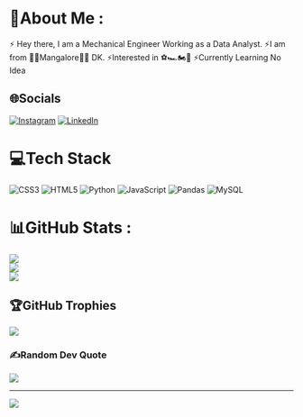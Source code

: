 # 💫About Me :
⚡ Hey there, I am a Mechanical Engineer Working as a Data Analyst.
⚡I am from 🌊🌴Mangalore🌴🌊 DK.
⚡Interested in ⚽🏎️🏍️🍛
⚡Currently Learning No Idea

## 🌐Socials
[![Instagram](https://img.shields.io/badge/Instagram-%23E4405F.svg?logo=Instagram&logoColor=white)](https://instagram.com/chirag.bangera) [![LinkedIn](https://img.shields.io/badge/LinkedIn-%230077B5.svg?logo=linkedin&logoColor=white)](https://linkedin.com/in/chirag-bangera-829723205) 

# 💻Tech Stack
![CSS3](https://img.shields.io/badge/css3-%231572B6.svg?style=for-the-badge&logo=css3&logoColor=white) ![HTML5](https://img.shields.io/badge/html5-%23E34F26.svg?style=for-the-badge&logo=html5&logoColor=white) ![Python](https://img.shields.io/badge/python-3670A0?style=for-the-badge&logo=python&logoColor=ffdd54) ![JavaScript](https://img.shields.io/badge/javascript-%23323330.svg?style=for-the-badge&logo=javascript&logoColor=%23F7DF1E) ![Pandas](https://img.shields.io/badge/pandas-%23150458.svg?style=for-the-badge&logo=pandas&logoColor=white) ![MySQL](https://img.shields.io/badge/mysql-%2300f.svg?style=for-the-badge&logo=mysql&logoColor=white)
# 📊GitHub Stats :
![](https://github-readme-stats.vercel.app/api?username=ChiragBangera&theme=vue-dark&hide_border=false&include_all_commits=false&count_private=false)<br/>
![](https://github-readme-streak-stats.herokuapp.com/?user=ChiragBangera&theme=vue-dark&hide_border=false)<br/>
![](https://github-readme-stats.vercel.app/api/top-langs/?username=ChiragBangera&theme=vue-dark&hide_border=false&include_all_commits=false&count_private=false&layout=compact)

## 🏆GitHub Trophies
![](https://github-profile-trophy.vercel.app/?username=ChiragBangera&theme=gruvbox&no-frame=false&no-bg=false&margin-w=4)

### ✍️Random Dev Quote
![](https://quotes-github-readme.vercel.app/api?type=horizontal&theme=gruvbox)

---
[![](https://visitcount.itsvg.in/api?id=ChiragBangera&icon=6&color=8)](https://visitcount.itsvg.in)
